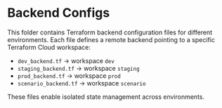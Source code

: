 # Backend Configs
This folder contains Terraform backend configuration files for different environments.
Each file defines a remote backend pointing to a specific Terraform Cloud workspace:

- `dev_backend.tf` → workspace `dev`
- `staging_backend.tf` → workspace `staging`
- `prod_backend.tf` → workspace `prod`
- `scenario_backend.tf` → workspace `scenario`

These files enable isolated state management across environments.
